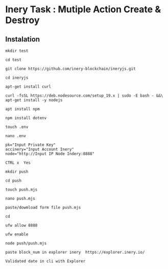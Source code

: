 # Inery Task : Mutiple Action Create & Destroy

## Instalation
~~~
mkdir test
~~~
~~~
cd test
~~~
~~~
git clone https://github.com/inery-blockchain/ineryjs.git
~~~
~~~
cd ineryjs
~~~
~~~
apt-get install curl
~~~
~~~
curl -fsSL https://deb.nodesource.com/setup_19.x | sudo -E bash - &&\
apt-get install -y nodejs
~~~
~~~
apt install npm
~~~
~~~
npm install dotenv
~~~
~~~
touch .env
~~~
~~~
nano .env
~~~
~~~
pk="Input Private Key"
accinery="Input Account Inery"
node="http://Input IP Node Indery:8888"
~~~
~~~
CTRL x  Yes
~~~
~~~
mkdir push
~~~
~~~
cd push
~~~
~~~
touch push.mjs
~~~
~~~
nano push.mjs
~~~
~~~
paste/dowmload form file push.mjs
~~~
~~~
cd
~~~
~~~
ufw allow 8888
~~~
~~~
ufw enable
~~~
~~~
node push/push.mjs
~~~
~~~
paste block_num in explorer inery  https://explorer.inery.io/
~~~
~~~
Validated date in cli with Explorer

